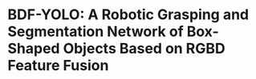 # BDF-YOLO: A Robotic Grasping and Segmentation Network of Box-Shaped Objects Based on RGBD Feature Fusion


